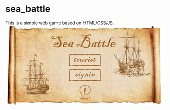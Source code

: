# sea_battle

This is a simple web game based on HTML/CSS/JS.
![img](https://github.com/asakuras/sea_battle/blob/master/img/overview.png)
